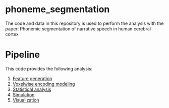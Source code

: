 # phoneme_segmentation
The code and data in this repository is used to perform the analysis with the paper: Phonemic segmentation of narrative speech in human cerebral cortex

# Pipeline
This code provides the following analysis:
1. [Feature generation](phoneme_segmentation/features/io.py)
2. [Voxelwise encoding modeling](phoneme_segmentation/modeling/modeling_wrapper.py)
3. [Statistical analysis](phoneme_segmentation/statistics/Fig_stats)
4. [Simulation](phoneme_segmentation/simulation/simulation_wrapper.py)
5. [Visualization](phoneme_segmentation/viz/) 
